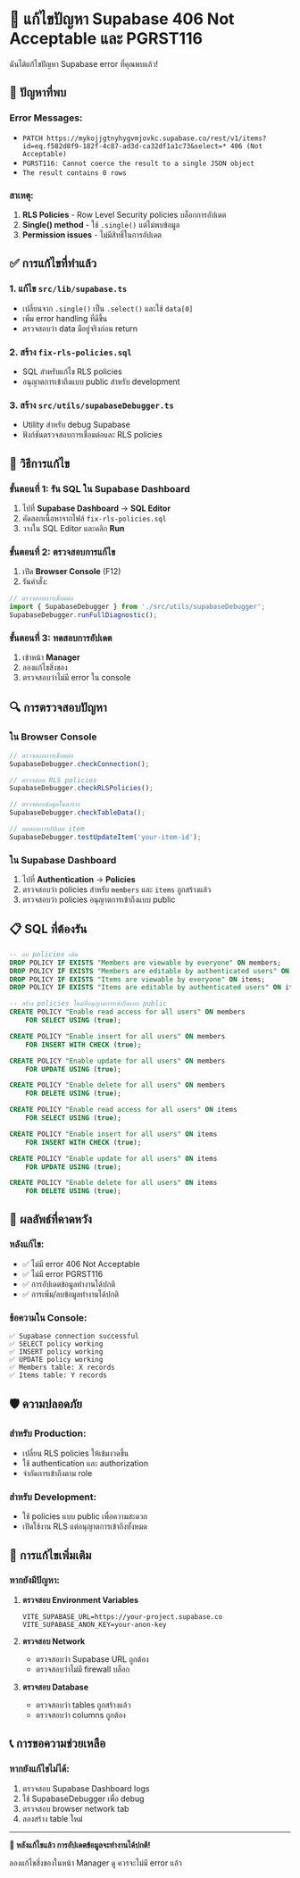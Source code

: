 # 🔧 แก้ไขปัญหา Supabase 406 Not Acceptable และ PGRST116

ฉันได้แก้ไขปัญหา Supabase error ที่คุณพบแล้ว!

## 🚨 ปัญหาที่พบ

### Error Messages:
- `PATCH https://mykojjgtnyhygvmjovkc.supabase.co/rest/v1/items?id=eq.f582d8f9-182f-4c87-ad3d-ca32df1a1c73&select=* 406 (Not Acceptable)`
- `PGRST116: Cannot coerce the result to a single JSON object`
- `The result contains 0 rows`

### สาเหตุ:
1. **RLS Policies** - Row Level Security policies บล็อกการอัปเดต
2. **Single() method** - ใช้ `.single()` แต่ไม่พบข้อมูล
3. **Permission issues** - ไม่มีสิทธิ์ในการอัปเดต

## ✅ การแก้ไขที่ทำแล้ว

### 1. **แก้ไข `src/lib/supabase.ts`**
- เปลี่ยนจาก `.single()` เป็น `.select()` และใช้ `data[0]`
- เพิ่ม error handling ที่ดีขึ้น
- ตรวจสอบว่า data มีอยู่จริงก่อน return

### 2. **สร้าง `fix-rls-policies.sql`**
- SQL สำหรับแก้ไข RLS policies
- อนุญาตการเข้าถึงแบบ public สำหรับ development

### 3. **สร้าง `src/utils/supabaseDebugger.ts`**
- Utility สำหรับ debug Supabase
- ฟังก์ชันตรวจสอบการเชื่อมต่อและ RLS policies

## 🚀 วิธีการแก้ไข

### ขั้นตอนที่ 1: รัน SQL ใน Supabase Dashboard
1. ไปที่ **Supabase Dashboard** → **SQL Editor**
2. คัดลอกเนื้อหาจากไฟล์ `fix-rls-policies.sql`
3. วางใน SQL Editor และคลิก **Run**

### ขั้นตอนที่ 2: ตรวจสอบการแก้ไข
1. เปิด **Browser Console** (F12)
2. รันคำสั่ง:
```javascript
// ตรวจสอบการเชื่อมต่อ
import { SupabaseDebugger } from './src/utils/supabaseDebugger';
SupabaseDebugger.runFullDiagnostic();
```

### ขั้นตอนที่ 3: ทดสอบการอัปเดต
1. เข้าหน้า **Manager**
2. ลองแก้ไขสิ่งของ
3. ตรวจสอบว่าไม่มี error ใน console

## 🔍 การตรวจสอบปัญหา

### ใน Browser Console
```javascript
// ตรวจสอบการเชื่อมต่อ
SupabaseDebugger.checkConnection();

// ตรวจสอบ RLS policies
SupabaseDebugger.checkRLSPolicies();

// ตรวจสอบข้อมูลในตาราง
SupabaseDebugger.checkTableData();

// ทดสอบการอัปเดต item
SupabaseDebugger.testUpdateItem('your-item-id');
```

### ใน Supabase Dashboard
1. ไปที่ **Authentication** → **Policies**
2. ตรวจสอบว่า policies สำหรับ `members` และ `items` ถูกสร้างแล้ว
3. ตรวจสอบว่า policies อนุญาตการเข้าถึงแบบ public

## 📋 SQL ที่ต้องรัน

```sql
-- ลบ policies เดิม
DROP POLICY IF EXISTS "Members are viewable by everyone" ON members;
DROP POLICY IF EXISTS "Members are editable by authenticated users" ON members;
DROP POLICY IF EXISTS "Items are viewable by everyone" ON items;
DROP POLICY IF EXISTS "Items are editable by authenticated users" ON items;

-- สร้าง policies ใหม่ที่อนุญาตการเข้าถึงแบบ public
CREATE POLICY "Enable read access for all users" ON members
    FOR SELECT USING (true);

CREATE POLICY "Enable insert for all users" ON members
    FOR INSERT WITH CHECK (true);

CREATE POLICY "Enable update for all users" ON members
    FOR UPDATE USING (true);

CREATE POLICY "Enable delete for all users" ON members
    FOR DELETE USING (true);

CREATE POLICY "Enable read access for all users" ON items
    FOR SELECT USING (true);

CREATE POLICY "Enable insert for all users" ON items
    FOR INSERT WITH CHECK (true);

CREATE POLICY "Enable update for all users" ON items
    FOR UPDATE USING (true);

CREATE POLICY "Enable delete for all users" ON items
    FOR DELETE USING (true);
```

## 🎯 ผลลัพธ์ที่คาดหวัง

### หลังแก้ไข:
- ✅ ไม่มี error 406 Not Acceptable
- ✅ ไม่มี error PGRST116
- ✅ การอัปเดตข้อมูลทำงานได้ปกติ
- ✅ การเพิ่ม/ลบข้อมูลทำงานได้ปกติ

### ข้อความใน Console:
```
✅ Supabase connection successful
✅ SELECT policy working
✅ INSERT policy working
✅ UPDATE policy working
✅ Members table: X records
✅ Items table: Y records
```

## 🛡️ ความปลอดภัย

### สำหรับ Production:
- เปลี่ยน RLS policies ให้เข้มงวดขึ้น
- ใช้ authentication และ authorization
- จำกัดการเข้าถึงตาม role

### สำหรับ Development:
- ใช้ policies แบบ public เพื่อความสะดวก
- เปิดใช้งาน RLS แต่อนุญาตการเข้าถึงทั้งหมด

## 🔧 การแก้ไขเพิ่มเติม

### หากยังมีปัญหา:
1. **ตรวจสอบ Environment Variables**
   ```env
   VITE_SUPABASE_URL=https://your-project.supabase.co
   VITE_SUPABASE_ANON_KEY=your-anon-key
   ```

2. **ตรวจสอบ Network**
   - ตรวจสอบว่า Supabase URL ถูกต้อง
   - ตรวจสอบว่าไม่มี firewall บล็อก

3. **ตรวจสอบ Database**
   - ตรวจสอบว่า tables ถูกสร้างแล้ว
   - ตรวจสอบว่า columns ถูกต้อง

## 📞 การขอความช่วยเหลือ

### หากยังแก้ไขไม่ได้:
1. ตรวจสอบ Supabase Dashboard logs
2. ใช้ SupabaseDebugger เพื่อ debug
3. ตรวจสอบ browser network tab
4. ลองสร้าง table ใหม่

---

**🎉 หลังแก้ไขแล้ว การอัปเดตข้อมูลจะทำงานได้ปกติ!**

ลองแก้ไขสิ่งของในหน้า Manager ดู ควรจะไม่มี error แล้ว
